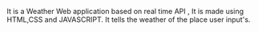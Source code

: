 It is a Weather Web application based on real time API , It is made using HTML,CSS and JAVASCRIPT. It tells the weather of the place user input's.
